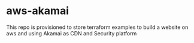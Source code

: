 # aws-akamai
 This repo is provisioned to store terraform examples to build a website on aws and using Akamai as CDN and Security platform

